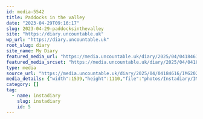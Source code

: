 ```yaml
---
id: media-5542
title: Paddocks in the valley
date: "2023-04-29T09:16:17"
slug: 2023-04-29-paddocksinthevalley
site: "https://diary.uncountable.uk"
wp_url: "https://diary.uncountable.uk"
root_slug: diary
site_name: My Diary
featured_media_url: "https://media.uncountable.uk/diary/2025/04/04184616/IMG20230429101617-edited.webp"
featured_media_srcset: "https://media.uncountable.uk/diary/2025/04/04184616/IMG20230429101617-edited-300x216.webp 300w, https://media.uncountable.uk/diary/2025/04/04184616/IMG20230429101617-edited-1024x739.webp 1024w, https://media.uncountable.uk/diary/2025/04/04184616/IMG20230429101617-edited-150x150.webp 150w, https://media.uncountable.uk/diary/2025/04/04184616/IMG20230429101617-edited-640x462.webp 640w, https://media.uncountable.uk/diary/2025/04/04184616/IMG20230429101617-edited.webp 1539w"
type: media
source_url: "https://media.uncountable.uk/diary/2025/04/04184616/IMG20230429101617-edited.webp"
media_details: {"width":1539,"height":1110,"file":"photos/Instadiary/IMG20230429101617-edited.webp","filesize":132032,"sizes":{"medium":{"file":"IMG20230429101617-edited-300x216.webp","width":300,"height":216,"filesize":15066,"mime_type":"image/webp","source_url":"https://media.uncountable.uk/diary/2025/04/04184616/IMG20230429101617-edited-300x216.webp"},"large":{"file":"IMG20230429101617-edited-1024x739.webp","width":1024,"height":739,"filesize":115642,"mime_type":"image/webp","source_url":"https://media.uncountable.uk/diary/2025/04/04184616/IMG20230429101617-edited-1024x739.webp"},"thumbnail":{"file":"IMG20230429101617-edited-150x150.webp","width":150,"height":150,"filesize":5766,"mime_type":"image/webp","source_url":"https://media.uncountable.uk/diary/2025/04/04184616/IMG20230429101617-edited-150x150.webp"},"mobwidth":{"file":"IMG20230429101617-edited-640x462.webp","width":640,"height":462,"filesize":57544,"mime_type":"image/webp","source_url":"https://media.uncountable.uk/diary/2025/04/04184616/IMG20230429101617-edited-640x462.webp"},"full":{"file":"IMG20230429101617-edited.webp","width":1539,"height":1110,"mime_type":"image/webp","source_url":"https://media.uncountable.uk/diary/2025/04/04184616/IMG20230429101617-edited.webp"}},"image_meta":{"aperture":"0","credit":"","camera":"","caption":"","created_timestamp":"0","copyright":"","focal_length":"0","iso":"0","shutter_speed":"0","title":"","orientation":"0","keywords":[]}}
category: []
tag:
  - name: instadiary
    slug: instadiary
    id: 5
---
```



